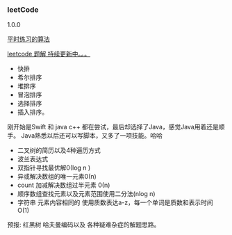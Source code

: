 ### leetCode
1.0.0

[平时练习的算法](https://github.com/ifgyong/leetCode/blob/master/leetcodePython3/class/blog/sort.MD)

[leetcode 题解 持续更新中。。。](https://github.com/ifgyong/leetCode/wiki)
- 快排
- 希尔排序
- 堆排序
- 冒泡排序
- 选择排序
- 插入排序。


刚开始是Swift 和 java c++ 都在尝试，最后却选择了Java，感觉Java用着还是顺手。
Java熟悉以后还可以写脚本，又多了一项技能。哈哈
- 二叉树的简历以及4种遍历方式
- 波兰表达式
- 双指针寻找最优解0(log n )
- 异或解决数组的唯一元素0(n)
- count 加减解决数组过半元素 0(n)
- 顺序数组查找元素以及元素范围使用二分法(nlog n)
- 字符串 元素内容相同的 使用质数表达a-z，每一个单词是质数和表示时间 O(1)

预报: 红黑树 哈夫曼编码以及 各种疑难杂症的解题思路。
